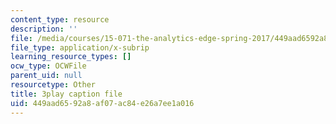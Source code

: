 ```yaml
---
content_type: resource
description: ''
file: /media/courses/15-071-the-analytics-edge-spring-2017/449aad6592a8af07ac84e26a7ee1a016_WCb-_SRDzKE.srt
file_type: application/x-subrip
learning_resource_types: []
ocw_type: OCWFile
parent_uid: null
resourcetype: Other
title: 3play caption file
uid: 449aad65-92a8-af07-ac84-e26a7ee1a016
---
```

